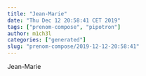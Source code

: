 ```yaml
---
title: "Jean-Marie"
date: "Thu Dec 12 20:58:41 CET 2019"
tags: ["prenom-compose", "pipotron"]
author: m1ch3l
categories: ["generated"]
slug: "prenom-compose/2019-12-12-20:58:41"
---
```


Jean-Marie
